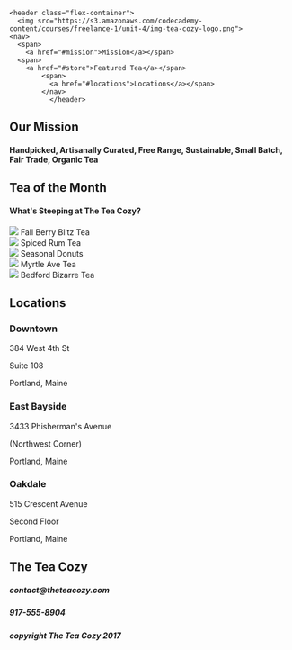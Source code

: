 <!DOCTYPE html>
<html>
  <head>
    <meta charset="utf-8">
    <link rel="stylesheet" href="/style.css" type="text/css">
    <title>The Tea Cozy</title>
  </head>
  <body>

    <header class="flex-container">
      <img src="https://s3.amazonaws.com/codecademy-content/courses/freelance-1/unit-4/img-tea-cozy-logo.png">
    <nav>
      <span>
        <a href="#mission">Mission</a></span>
      <span>
        <a href="#store">Featured Tea</a></span>
            <span>
              <a href="#locations">Locations</a></span>
            </nav>
              </header>

<div class="main">
  <div id="mission" class="flex-container">
  <div class="content">
    <h2>Our Mission</h2>
    <h4>Handpicked, Artisanally Curated, Free Range, Sustainable, Small Batch, Fair Trade, Organic Tea</h4>
  </div>
</div>

<div id="store">
    <h2>Tea of the Month</h2>
    <h4>What's Steeping at The Tea Cozy?</h4>
<div class="flex-container items">
  <div class="item">
    <img src="https://s3.amazonaws.com/codecademy-content/courses/freelance-1/unit-4/img-berryblitz.jpg">
    <span>Fall Berry Blitz Tea</span>
  </div>
  <div class="item">
    <img src="https://s3.amazonaws.com/codecademy-content/courses/freelance-1/unit-4/img-spiced-rum.jpg">
    <span>Spiced Rum Tea</span>
</div>
<div class="item">
  <img src="https://s3.amazonaws.com/codecademy-content/courses/freelance-1/unit-4/img-donut.jpg">
  <span>Seasonal Donuts</span>
  </div>
  <div class="item">
    <img src="https://s3.amazonaws.com/codecademy-content/courses/freelance-1/unit-4/img-donut.jpg">
    <span>Myrtle Ave Tea</span>
</div>
<div class="item">
  <img src="https://s3.amazonaws.com/codecademy-content/courses/freelance-1/unit-4/img-bedford-bizarre.jpg">
  <span>Bedford Bizarre Tea</span>
</div>
</div>
</div>
    <div id="locations">
        <h2>Locations</h2>
        <div class="flex-container locations">
        <div class="location">
        <h3>Downtown</h3>
        <p>384 West 4th St</p>
        <p>Suite 108</p>
        <p>Portland, Maine</p>
      </div>
      <div class="location">
      <h3>East Bayside</h3>
      <p>3433 Phisherman's Avenue</p>
      <p>(Northwest Corner)</p>
      <p>Portland, Maine</p>
    </div>
    <div class="location">
    <h3>Oakdale</h3>
    <p>515 Crescent Avenue</p>
    <p>Second Floor</p>
    <p>Portland, Maine</p>
  </div>
  </div>
</div>

<div id="contact">
  <h2>The Tea Cozy</h2>
  <h5>contact@theteacozy.com</h5>
  <h5>917-555-8904</h5>

  <footer>
    <h5>copyright The Tea Cozy 2017</h5>
  </footer>

  </body>
</html>
